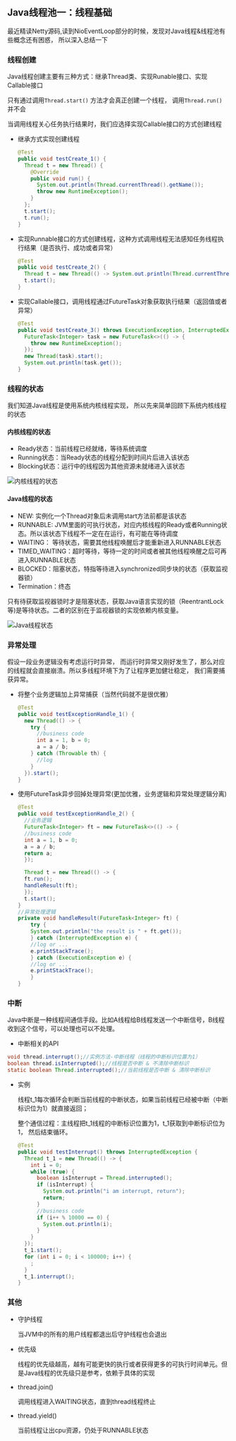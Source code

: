 ## Java线程池一：线程基础

最近精读Netty源码,读到NioEventLoop部分的时候，发现对Java线程&线程池有些概念还有困惑， 所以深入总结一下

### 线程创建

Java线程创建主要有三种方式：继承Thread类、实现Runable接口、实现Callable接口

只有通过调用``Thread.start()`` 方法才会真正创建一个线程， 调用``Thread.run()`` 并不会

当调用线程关心任务执行结果时，我们应选择实现Callable接口的方式创建线程

- 继承方式实现创建线程

  ```java
  @Test
  public void testCreate_1() {
    Thread t = new Thread() {
      @Override
      public void run() {
        System.out.println(Thread.currentThread().getName());
        throw new RuntimeException();
      }
    };
    t.start();
    t.run();
  }
  ```

- 实现Runnable接口的方式创建线程，这种方式调用线程无法感知任务线程执行结果（是否执行、成功或者异常）

  ```java
  @Test
  public void testCreate_2() {
    Thread t = new Thread(() -> System.out.println(Thread.currentThread().getName()));
    t.start();
  }
  ```

  

- 实现Callable接口，调用线程通过FutureTask对象获取执行结果（返回值或者异常）

  ```java
  @Test
  public void testCreate_3() throws ExecutionException, InterruptedException {
    FutureTask<Integer> task = new FutureTask<>(() -> {
      throw new RuntimeException();
    });
    new Thread(task).start();
    System.out.println(task.get());
  }
  ```

### 线程的状态

我们知道Java线程是使用系统内核线程实现， 所以先来简单回顾下系统内核线程的状态

#### 内核线程的状态

- Ready状态：当前线程已经就绪，等待系统调度
- Running状态：当Ready状态的线程分配到时间片后进入该状态
- Blocking状态：运行中的线程因为其他资源未就绪进入该状态

![内核线程的状态](./picture/kenerl_thread_state.png)

#### Java线程的状态

- NEW: 实例化一个Thread对象后未调用start方法前都是该状态
- RUNNABLE: JVM里面的可执行状态，对应内核线程的Ready或者Running状态。所以该状态下线程不一定在在运行，有可能在等待调度
- WAITING： 等待状态，需要其他线程唤醒后才能重新进入RUNNABLE状态
- TIMED_WAITING：超时等待，等待一定的时间或者被其他线程唤醒之后可再进入RUNNABLE状态
- BLOCKED：阻塞状态，特指等待进入synchronized同步块的状态（获取监视器锁）
- Termination：终态

只有待获取监视器锁时才是阻塞状态，获取Java语言实现的锁（ReentrantLock等)是等待状态。二者的区别在于监视器锁的实现依赖内核变量。

![Java线程状态](./picture/java_thread_state.png)

### 异常处理

假设一段业务逻辑没有考虑运行时异常， 而运行时异常又刚好发生了，那么对应的线程就会直接崩溃。所以多线程环境下为了让程序更加健壮稳定， 我们需要捕获异常。

- 将整个业务逻辑加上异常捕获（当然代码就不是很优雅）

  ```java
  @Test
  public void testExceptionHandle_1() {
    new Thread(() -> {
      try {
        //business code
        int a = 1, b = 0;
        a = a / b;
      } catch (Throwable th) {
        //log
      }
    }).start();
  }
  ```

  

- 使用FutureTask异步回掉处理异常(更加优雅，业务逻辑和异常处理逻辑分离)

  ```java
  @Test
  public void testExceptionHandle_2() {
    //业务逻辑
    FutureTask<Integer> ft = new FutureTask<>(() -> {
    //business code
    int a = 1, b = 0;
    a = a / b;
    return a;
    });
  
    Thread t = new Thread(() -> {
    ft.run();
    handleResult(ft);
    });
    t.start();
  }
  //异常处理逻辑
  private void handleResult(FutureTask<Integer> ft) {
      try {
      System.out.println("the result is " + ft.get());
      } catch (InterruptedException e) {
      //log or ...
      e.printStackTrace();
      } catch (ExecutionException e) {
      //log or ...
      e.printStackTrace();
      }
  }
  ```

### 中断

Java中断是一种线程间通信手段。比如A线程给B线程发送一个中断信号，B线程收到这个信号，可以处理也可以不处理。

- 中断相关的API

```java
void thread.interrupt();//实例方法-中断线程（线程的中断标识位置为1）
boolean thread.isInterrupted();//线程是否中断 & 不清除中断标识
static boolean Thread.interrupted();//当前线程是否中断 & 清除中断标识
```

- 实例

  线程t_1每次循环会判断当前线程的中断状态，如果当前线程已经被中断（中断标识位为1）就直接返回；

  整个通信过程：主线程把t_1线程的中断标识位置为1，t_1获取到中断标识位为1， 然后结束循环。

  ```java
  @Test
  public void testInterrupt() throws InterruptedException {
    Thread t_1 = new Thread(() -> {
      int i = 0;
      while (true) {
        boolean isInterrupt = Thread.interrupted();
        if (isInterrupt) {
          System.out.println("i am interrupt, return");
          return;
        }
        //business code
        if (i++ % 10000 == 0) {
          System.out.println(i);
        }
      }
    });
    t_1.start();
    for (int i = 0; i < 100000; i++) {
      ;
    }
    t_1.interrupt();
  }
  ```

### 其他

 - 守护线程

   当JVM中的所有的用户线程都退出后守护线程也会退出

- 优先级

  线程的优先级越高，越有可能更快的执行或者获得更多的可执行时间单元。但是Java线程的优先级只是参考，依赖于具体的实现

- thread.join()

  调用线程进入WAITING状态，直到thread线程终止

- thread.yield()

  当前线程让出cpu资源，仍处于RUNNABLE状态

  

  

  

  
